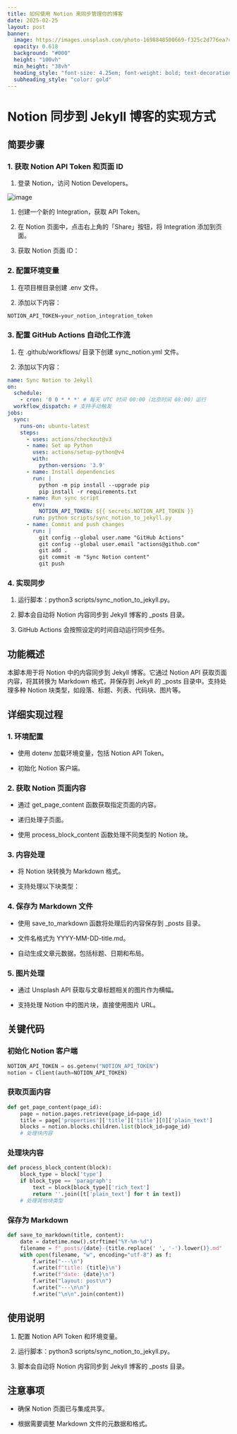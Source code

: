 ```yaml
---
title: 如何使用 Notion 来同步管理你的博客
date: 2025-02-25
layout: post
banner:
  image: https://images.unsplash.com/photo-1698848500669-f325c2d776ea?crop=entropy&cs=tinysrgb&fit=max&fm=jpg&ixid=M3w2OTIwMzJ8MHwxfHJhbmRvbXx8fHx8fHx8fDE3NDA0NTczODZ8&ixlib=rb-4.0.3&q=80&w=1080
  opacity: 0.618
  background: "#000"
  height: "100vh"
  min_height: "38vh"
  heading_style: "font-size: 4.25em; font-weight: bold; text-decoration: underline"
  subheading_style: "color: gold"
---
```


# Notion 同步到 Jekyll 博客的实现方式

## 简要步骤

### 1. 获取 Notion API Token 和页面 ID

1. 登录 Notion，访问 Notion Developers。

![image](https://prod-files-secure.s3.us-west-2.amazonaws.com/a7a0cc5a-89b9-4cda-8686-1fba0ca52f40/d19c1afe-dea5-4312-9333-786b0ba83054/image.png?X-Amz-Algorithm=AWS4-HMAC-SHA256&X-Amz-Content-Sha256=UNSIGNED-PAYLOAD&X-Amz-Credential=ASIAZI2LB4663IFU3BFU%2F20250225%2Fus-west-2%2Fs3%2Faws4_request&X-Amz-Date=20250225T042306Z&X-Amz-Expires=3600&X-Amz-Security-Token=IQoJb3JpZ2luX2VjEAAaCXVzLXdlc3QtMiJGMEQCIGBgI%2Fvju1D11HU382XEMTWfvc4KHsbs3yz%2BBZi3ZAp5AiAQgzHXKX6PcSWO2bphUhQFE1WBqmSW2PvCMv37yPRocir%2FAwg5EAAaDDYzNzQyMzE4MzgwNSIMidU3Em1Szqk5ErblKtwDs99Q7xOvXR%2BlyCH74f8ETd4G9BWM6vEMvKwuaF%2FUMZ1EklRi686XPYOB7kJAGoT1P7Pl5DpUkcxfe6dwp3hWpkh6Tb5wVuu9CHHHqqyKa7Yzc%2B%2FsmuYiyATlyDNxeTcPDCYg6kC7kLh2UAZl5C0JTTlc6DfQ6M5Gf3jDoP5sENIsEbuDtTiZmorXQp0BYhXwjuyA1NXqnzY7l%2FlLxzHt8TghAjoXCSNUjfGoyYfGgeC7uh2KOIpNx2T%2F0oOhpTOK906zzmx5tyLRGUTRQWRQail2SvGY7intmzJeEPVFuU%2BP5vaEpyTfpGj6SNYEp801Jva3BB5zzFj4jH34dD2CYimLUkqLdFNGl018sCJNrXWtamgRaqvk5Vj29Aw2t7AlzKz2s1JxhlGOWQomF0%2FWwNmIL8gI%2FHSJq18XV%2Bb76WX39ZOa%2F%2FerjuzTx237nwy3pG4scWs6V9H3QDWbjUHZv6pUjBeB2ToZwmrEDNuNGRwJzqAV944qqfLR31g6WAUPIpVGEQ0QiiqfnL9tnIbl00tTx%2B0%2FX2CeegCu2BUFvX8KtxYgf8LfTH7n4tkjwEiHxcWK9GAdVD7oksBkYO%2FYssY3tqCd0z4dGaUfjVKzqiUBzer2lPf6y%2FSK2P8wkIP0vQY6pgHLDRcdu%2BAfhE57vhyHZ37B0cogNQEbKsAgztYviYx5uGzNK2G2mSf8YaOpL08OxiRSTVHH%2Fk3Yc2heuTGVpM7OuewDjwpwJPsDIA%2FdCoyGaXFGLECZqiF3rEBVTso62IZYqXbQLBw9vMfGjos8LviX6EialciM1efFQIQrzSFODZKpTtaGNxEw6HgQC%2Fq7Ww3ruqfkVkAjf6XYsNEqoV95J5AymxUj&X-Amz-Signature=83ab29fde2233cdc30a9a33a7f865e8859ebb14f462c1641713fb3bd1822143c&X-Amz-SignedHeaders=host&x-id=GetObject)

1. 创建一个新的 Integration，获取 API Token。

1. 在 Notion 页面中，点击右上角的「Share」按钮，将 Integration 添加到页面。

1. 获取 Notion 页面 ID：


### 2. 配置环境变量

1. 在项目根目录创建 .env 文件。

1. 添加以下内容：

```javascript
NOTION_API_TOKEN=your_notion_integration_token
```

### 3. 配置 GitHub Actions 自动化工作流

1. 在 .github/workflows/ 目录下创建 sync_notion.yml 文件。

1. 添加以下内容：

```yaml
name: Sync Notion to Jekyll
on:
  schedule:
    - cron: '0 0 * * *' # 每天 UTC 时间 00:00（北京时间 08:00）运行
  workflow_dispatch: # 支持手动触发
jobs:
  sync:
    runs-on: ubuntu-latest
    steps:
      - uses: actions/checkout@v3
      - name: Set up Python
        uses: actions/setup-python@v4
        with:
          python-version: '3.9'
      - name: Install dependencies
        run: |
          python -m pip install --upgrade pip
          pip install -r requirements.txt
      - name: Run sync script
        env:
          NOTION_API_TOKEN: ${{ secrets.NOTION_API_TOKEN }}
        run: python scripts/sync_notion_to_jekyll.py
      - name: Commit and push changes
        run: |
          git config --global user.name "GitHub Actions"
          git config --global user.email "actions@github.com"
          git add .
          git commit -m "Sync Notion content"
          git push
```

### 4. 实现同步

1. 运行脚本：python3 scripts/sync_notion_to_jekyll.py。

1. 脚本会自动将 Notion 内容同步到 Jekyll 博客的 _posts 目录。

1. GitHub Actions 会按照设定的时间自动运行同步任务。

## 功能概述

本脚本用于将 Notion 中的内容同步到 Jekyll 博客。它通过 Notion API 获取页面内容，将其转换为 Markdown 格式，并保存到 Jekyll 的 _posts 目录中。支持处理多种 Notion 块类型，如段落、标题、列表、代码块、图片等。

## 详细实现过程

### 1. 环境配置

- 使用 dotenv 加载环境变量，包括 Notion API Token。

- 初始化 Notion 客户端。

### 2. 获取 Notion 页面内容

- 通过 get_page_content 函数获取指定页面的内容。

- 递归处理子页面。

- 使用 process_block_content 函数处理不同类型的 Notion 块。

### 3. 内容处理

- 将 Notion 块转换为 Markdown 格式。

- 支持处理以下块类型：


### 4. 保存为 Markdown 文件

- 使用 save_to_markdown 函数将处理后的内容保存到 _posts 目录。

- 文件名格式为 YYYY-MM-DD-title.md。

- 自动生成文章元数据，包括标题、日期和布局。

### 5. 图片处理

- 通过 Unsplash API 获取与文章标题相关的图片作为横幅。

- 支持处理 Notion 中的图片块，直接使用图片 URL。

## 关键代码

### 初始化 Notion 客户端

```python
NOTION_API_TOKEN = os.getenv("NOTION_API_TOKEN")
notion = Client(auth=NOTION_API_TOKEN)
```

### 获取页面内容

```python
def get_page_content(page_id):
    page = notion.pages.retrieve(page_id=page_id)
    title = page['properties']['title']['title'][0]['plain_text']
    blocks = notion.blocks.children.list(block_id=page_id)
    # 处理块内容
```

### 处理块内容

```python
def process_block_content(block):
    block_type = block['type']
    if block_type == 'paragraph':
        text = block[block_type]['rich_text']
        return ''.join([t['plain_text'] for t in text])
    # 处理其他块类型
```

### 保存为 Markdown

```python
def save_to_markdown(title, content):
    date = datetime.now().strftime("%Y-%m-%d")
    filename = f"_posts/{date}-{title.replace(' ', '-').lower()}.md"
    with open(filename, "w", encoding="utf-8") as f:
        f.write("---\n")
        f.write(f"title: {title}\n")
        f.write(f"date: {date}\n")
        f.write("layout: post\n")
        f.write("---\n\n")
        f.write("\n\n".join(content))
```

## 使用说明

1. 配置 Notion API Token 和环境变量。

1. 运行脚本：python3 scripts/sync_notion_to_jekyll.py。

1. 脚本会自动将 Notion 内容同步到 Jekyll 博客的 _posts 目录。

## 注意事项

- 确保 Notion 页面已与集成共享。

- 根据需要调整 Markdown 文件的元数据和格式。